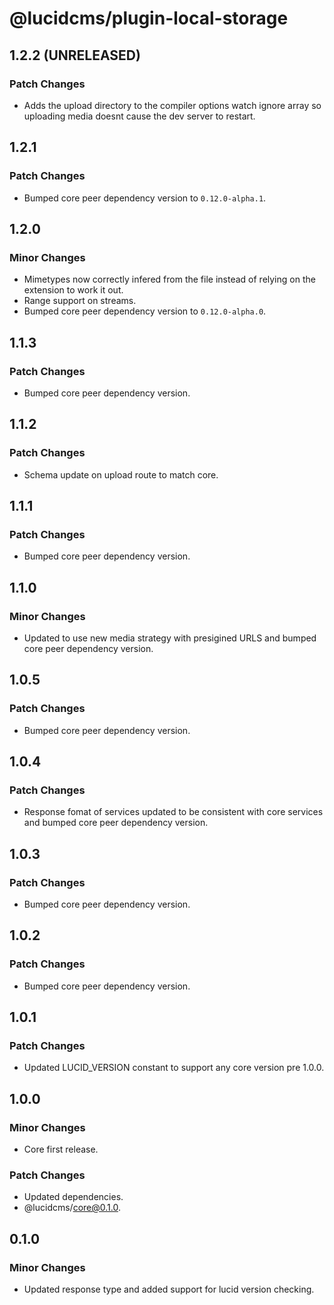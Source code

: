 # @lucidcms/plugin-local-storage

## 1.2.2 (UNRELEASED)

### Patch Changes

- Adds the upload directory to the compiler options watch ignore array so uploading media doesnt cause the dev server to restart.

## 1.2.1

### Patch Changes

- Bumped core peer dependency version to `0.12.0-alpha.1`.

## 1.2.0

### Minor Changes

- Mimetypes now correctly infered from the file instead of relying on the extension to work it out.
- Range support on streams. 
- Bumped core peer dependency version to `0.12.0-alpha.0`.

## 1.1.3

### Patch Changes

- Bumped core peer dependency version.

## 1.1.2

### Patch Changes

- Schema update on upload route to match core.

## 1.1.1

### Patch Changes

- Bumped core peer dependency version.

## 1.1.0

### Minor Changes

- Updated to use new media strategy with presigined URLS and bumped core peer dependency version.

## 1.0.5

### Patch Changes

- Bumped core peer dependency version.

## 1.0.4

### Patch Changes

- Response fomat of services updated to be consistent with core services and bumped core peer dependency version.

## 1.0.3

### Patch Changes

- Bumped core peer dependency version.

## 1.0.2

### Patch Changes

- Bumped core peer dependency version.

## 1.0.1

### Patch Changes

- Updated LUCID_VERSION constant to support any core version pre 1.0.0.

## 1.0.0

### Minor Changes

- Core first release.

### Patch Changes

- Updated dependencies.
- @lucidcms/core@0.1.0.

## 0.1.0

### Minor Changes

- Updated response type and added support for lucid version checking.
